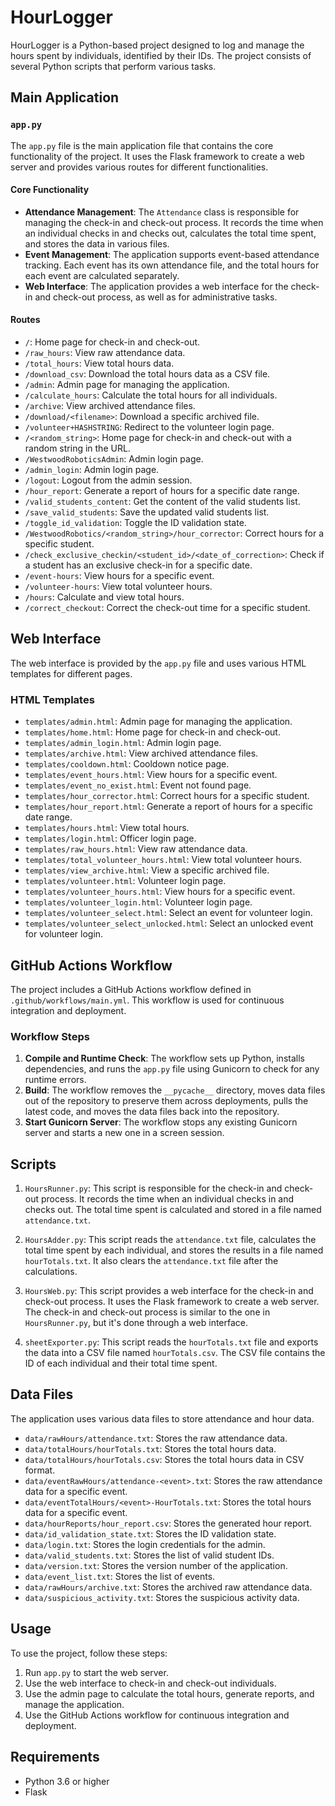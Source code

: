 # HourLogger

HourLogger is a Python-based project designed to log and manage the hours spent by individuals, identified by their IDs. The project consists of several Python scripts that perform various tasks.

## Main Application

### `app.py`

The `app.py` file is the main application file that contains the core functionality of the project. It uses the Flask framework to create a web server and provides various routes for different functionalities.

#### Core Functionality

- **Attendance Management**: The `Attendance` class is responsible for managing the check-in and check-out process. It records the time when an individual checks in and checks out, calculates the total time spent, and stores the data in various files.
- **Event Management**: The application supports event-based attendance tracking. Each event has its own attendance file, and the total hours for each event are calculated separately.
- **Web Interface**: The application provides a web interface for the check-in and check-out process, as well as for administrative tasks.

#### Routes

- `/`: Home page for check-in and check-out.
- `/raw_hours`: View raw attendance data.
- `/total_hours`: View total hours data.
- `/download_csv`: Download the total hours data as a CSV file.
- `/admin`: Admin page for managing the application.
- `/calculate_hours`: Calculate the total hours for all individuals.
- `/archive`: View archived attendance files.
- `/download/<filename>`: Download a specific archived file.
- `/volunteer+HASHSTRING`: Redirect to the volunteer login page.
- `/<random_string>`: Home page for check-in and check-out with a random string in the URL.
- `/WestwoodRoboticsAdmin`: Admin login page.
- `/admin_login`: Admin login page.
- `/logout`: Logout from the admin session.
- `/hour_report`: Generate a report of hours for a specific date range.
- `/valid_students_content`: Get the content of the valid students list.
- `/save_valid_students`: Save the updated valid students list.
- `/toggle_id_validation`: Toggle the ID validation state.
- `/WestwoodRobotics/<random_string>/hour_corrector`: Correct hours for a specific student.
- `/check_exclusive_checkin/<student_id>/<date_of_correction>`: Check if a student has an exclusive check-in for a specific date.
- `/event-hours`: View hours for a specific event.
- `/volunteer-hours`: View total volunteer hours.
- `/hours`: Calculate and view total hours.
- `/correct_checkout`: Correct the check-out time for a specific student.

## Web Interface

The web interface is provided by the `app.py` file and uses various HTML templates for different pages.

### HTML Templates

- `templates/admin.html`: Admin page for managing the application.
- `templates/home.html`: Home page for check-in and check-out.
- `templates/admin_login.html`: Admin login page.
- `templates/archive.html`: View archived attendance files.
- `templates/cooldown.html`: Cooldown notice page.
- `templates/event_hours.html`: View hours for a specific event.
- `templates/event_no_exist.html`: Event not found page.
- `templates/hour_corrector.html`: Correct hours for a specific student.
- `templates/hour_report.html`: Generate a report of hours for a specific date range.
- `templates/hours.html`: View total hours.
- `templates/login.html`: Officer login page.
- `templates/raw_hours.html`: View raw attendance data.
- `templates/total_volunteer_hours.html`: View total volunteer hours.
- `templates/view_archive.html`: View a specific archived file.
- `templates/volunteer.html`: Volunteer login page.
- `templates/volunteer_hours.html`: View hours for a specific event.
- `templates/volunteer_login.html`: Volunteer login page.
- `templates/volunteer_select.html`: Select an event for volunteer login.
- `templates/volunteer_select_unlocked.html`: Select an unlocked event for volunteer login.

## GitHub Actions Workflow

The project includes a GitHub Actions workflow defined in `.github/workflows/main.yml`. This workflow is used for continuous integration and deployment.

### Workflow Steps

1. **Compile and Runtime Check**: The workflow sets up Python, installs dependencies, and runs the `app.py` file using Gunicorn to check for any runtime errors.
2. **Build**: The workflow removes the `__pycache__` directory, moves data files out of the repository to preserve them across deployments, pulls the latest code, and moves the data files back into the repository.
3. **Start Gunicorn Server**: The workflow stops any existing Gunicorn server and starts a new one in a screen session.

## Scripts

1. `HoursRunner.py`: This script is responsible for the check-in and check-out process. It records the time when an individual checks in and checks out. The total time spent is calculated and stored in a file named `attendance.txt`.

2. `HoursAdder.py`: This script reads the `attendance.txt` file, calculates the total time spent by each individual, and stores the results in a file named `hourTotals.txt`. It also clears the `attendance.txt` file after the calculations.

3. `HoursWeb.py`: This script provides a web interface for the check-in and check-out process. It uses the Flask framework to create a web server. The check-in and check-out process is similar to the one in `HoursRunner.py`, but it's done through a web interface.

4. `sheetExporter.py`: This script reads the `hourTotals.txt` file and exports the data into a CSV file named `hourTotals.csv`. The CSV file contains the ID of each individual and their total time spent.

## Data Files

The application uses various data files to store attendance and hour data.

- `data/rawHours/attendance.txt`: Stores the raw attendance data.
- `data/totalHours/hourTotals.txt`: Stores the total hours data.
- `data/totalHours/hourTotals.csv`: Stores the total hours data in CSV format.
- `data/eventRawHours/attendance-<event>.txt`: Stores the raw attendance data for a specific event.
- `data/eventTotalHours/<event>-HourTotals.txt`: Stores the total hours data for a specific event.
- `data/hourReports/hour_report.csv`: Stores the generated hour report.
- `data/id_validation_state.txt`: Stores the ID validation state.
- `data/login.txt`: Stores the login credentials for the admin.
- `data/valid_students.txt`: Stores the list of valid student IDs.
- `data/version.txt`: Stores the version number of the application.
- `data/event_list.txt`: Stores the list of events.
- `data/rawHours/archive.txt`: Stores the archived raw attendance data.
- `data/suspicious_activity.txt`: Stores the suspicious activity data.

## Usage

To use the project, follow these steps:

1. Run `app.py` to start the web server.
2. Use the web interface to check-in and check-out individuals.
3. Use the admin page to calculate the total hours, generate reports, and manage the application.
4. Use the GitHub Actions workflow for continuous integration and deployment.

## Requirements

- Python 3.6 or higher
- Flask
